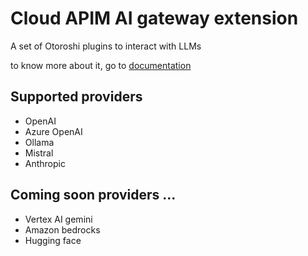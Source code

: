 # Cloud APIM AI gateway extension

A set of Otoroshi plugins to interact with LLMs

to know more about it, go to [documentation](https://cloud-apim.github.io/otoroshi-llm-extension/)

## Supported providers

* OpenAI
* Azure OpenAI
* Ollama
* Mistral
* Anthropic

## Coming soon providers ...

* Vertex AI gemini
* Amazon bedrocks
* Hugging face

